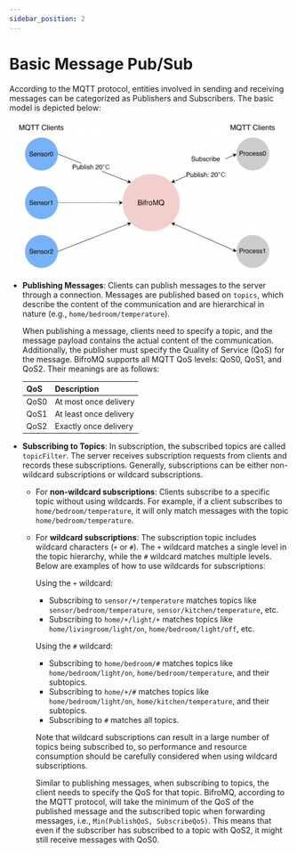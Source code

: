 ```yaml
---
sidebar_position: 2
---
```


# Basic Message Pub/Sub

According to the MQTT protocol, entities involved in sending and receiving messages can be categorized as Publishers and Subscribers. The basic model is depicted below:

![pub-sub-pattern](./images/pub-sub-pattern.png)

* **Publishing Messages**: Clients can publish messages to the server through a connection. Messages are published based on `topics`, which describe the content of the communication and are hierarchical in nature (e.g., `home/bedroom/temperature`).

    When publishing a message, clients need to specify a topic, and the message payload contains the actual content of the communication. Additionally, the publisher must specify the Quality of Service (QoS) for the message. BifroMQ supports all MQTT QoS levels: QoS0, QoS1, and QoS2. Their meanings are as follows:

    | QoS  | Description       |
    |------|-------------------|
    | QoS0 | At most once delivery |
    | QoS1 | At least once delivery |
    | QoS2 | Exactly once delivery |

* **Subscribing to Topics**: In subscription, the subscribed topics are called `topicFilter`. The server receives subscription requests from clients and records these subscriptions. Generally, subscriptions can be either non-wildcard subscriptions or wildcard subscriptions.

    * For **non-wildcard subscriptions**: Clients subscribe to a specific topic without using wildcards. For example, if a client subscribes to `home/bedroom/temperature`, it will only match messages with the topic `home/bedroom/temperature`.

    * For **wildcard subscriptions**: The subscription topic includes wildcard characters (`+` or `#`). The `+` wildcard matches a single level in the topic hierarchy, while the `#` wildcard matches multiple levels. Below are examples of how to use wildcards for subscriptions:

        Using the `+` wildcard:

        * Subscribing to `sensor/+/temperature` matches topics like `sensor/bedroom/temperature`, `sensor/kitchen/temperature`, etc.
        * Subscribing to `home/+/light/+` matches topics like `home/livingroom/light/on`, `home/bedroom/light/off`, etc.

        Using the `#` wildcard:

        * Subscribing to `home/bedroom/#` matches topics like `home/bedroom/light/on`, `home/bedroom/temperature`, and their subtopics.
        * Subscribing to `home/+/#` matches topics like `home/bedroom/light/on`, `home/kitchen/temperature`, and their subtopics.
        * Subscribing to `#` matches all topics.

        Note that wildcard subscriptions can result in a large number of topics being subscribed to, so performance and resource consumption should be carefully considered when using wildcard subscriptions.

        Similar to publishing messages, when subscribing to topics, the client needs to specify the QoS for that topic. BifroMQ, according to the MQTT protocol, will take the minimum of the QoS of the published message and the subscribed topic when forwarding messages, i.e., `Min(PublishQoS, SubscribeQoS)`. This means that even if the subscriber has subscribed to a topic with QoS2, it might still receive messages with QoS0.



